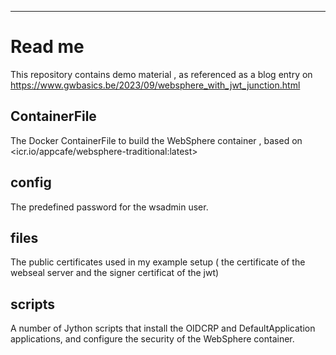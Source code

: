---
# Read me

This repository contains demo material , as referenced as a blog entry on <https://www.gwbasics.be/2023/09/websphere_with_jwt_junction.html>


## ContainerFile

The Docker ContainerFile to build the WebSphere container , based on <icr.io/appcafe/websphere-traditional:latest>

## config

The predefined password for the wsadmin user.

## files

The public certificates used in my example setup ( the certificate of the webseal server and the signer certificat of the jwt)

## scripts

A number of Jython scripts that install the OIDCRP and DefaultApplication applications,
and configure the security of the WebSphere container.